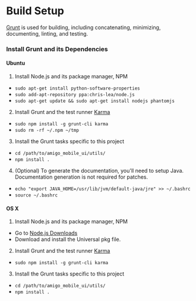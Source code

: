 Build Setup
====================

[Grunt](http://gruntjs.com/) is used for building, including concatenating, minimizing, documenting, linting, and testing.

### Install Grunt and its Dependencies

#### Ubuntu

 1. Install Node.js and its package manager, NPM
   * `sudo apt-get install python-software-properties`
   * `sudo add-apt-repository ppa:chris-lea/node.js`
   * `sudo apt-get update && sudo apt-get install nodejs phantomjs`
 2. Install Grunt and the test runner [Karma](http://karma-runner.github.io/)
   * `sudo npm install -g grunt-cli karma`
   * `sudo rm -rf ~/.npm ~/tmp`
 3. Install the Grunt tasks specific to this project
   * `cd /path/to/amigo_mobile_ui/utils/`
   * `npm install .`
 4. (Optional) To generate the documentation, you'll need to setup Java. Documentation generation is not required for patches.
   * `echo "export JAVA_HOME=/usr/lib/jvm/default-java/jre" >> ~/.bashrc`
   * `source ~/.bashrc`

#### OS X

 1. Install Node.js and its package manager, NPM
   * Go to [Node.js Downloads](http://nodejs.org/download/)
   * Download and install the Universal pkg file.
 2. Install Grunt and the test runner [Karma](http://karma-runner.github.io/)
   * `sudo npm install -g grunt-cli karma`
 3. Install the Grunt tasks specific to this project
   * `cd /path/to/amigo_mobile_ui/utils/`
   * `npm install .`